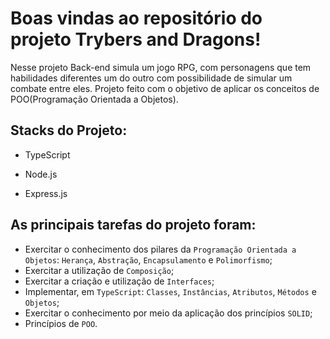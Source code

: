 # Boas vindas ao repositório do projeto Trybers and Dragons!

Nesse projeto Back-end simula um jogo RPG, com personagens que tem habilidades diferentes um do outro com possibilidade de simular um combate entre eles. Projeto feito com o objetivo de aplicar os conceitos de POO(Programação Orientada a Objetos).


## Stacks do Projeto:

- TypeScript

- Node.js

- Express.js


## As principais tarefas do projeto foram:

- Exercitar o conhecimento dos pilares da `Programação Orientada a Objetos`: `Herança`, `Abstração`, `Encapsulamento` e `Polimorfismo`;
- Exercitar a utilização de `Composição`;
- Exercitar a criação e utilização de `Interfaces`;
- Implementar, em `TypeScript`: `Classes`, `Instâncias`, `Atributos`, `Métodos` e `Objetos`;
- Exercitar o conhecimento por meio da aplicação dos princípios `SOLID`;
- Princípios de `POO`.
